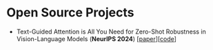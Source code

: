 # Open Source Projects
- <a name="todo"></a> Text-Guided Attention is All You Need for Zero-Shot Robustness in Vision-Language Models (**NeurIPS 2024**)  [[paper](https://arxiv.org/abs/2410.21802)][[code](https://github.com/zhyblue424/TGA-ZSR)]
